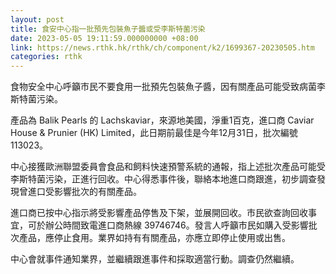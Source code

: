 ```yaml
---
layout: post
title: 食安中心指一批預先包裝魚子醬或受李斯特菌污染
date: 2023-05-05 19:11:59.000000000 +08:00
link: https://news.rthk.hk/rthk/ch/component/k2/1699367-20230505.htm
categories: rthk
---
```


食物安全中心呼籲市民不要食用一批預先包裝魚子醬，因有關產品可能受致病菌李斯特菌污染。

產品為 Balik Pearls 的 Lachskaviar，來源地美國，淨重1百克，進口商 Caviar House & Prunier (HK) Limited，此日期前最佳是今年12月31日，批次編號 113023。

中心接獲歐洲聯盟委員會食品和飼料快速預警系統的通報，指上述批次產品可能受李斯特菌污染，正進行回收。中心得悉事件後，聯絡本地進口商跟進，初步調查發現曾進口受影響批次的有關產品。

進口商已按中心指示將受影響產品停售及下架，並展開回收。市民欲查詢回收事宜，可於辦公時間致電進口商熱線 39746746。發言人呼籲市民如購入受影響批次產品，應停止食用。業界如持有有關產品，亦應立即停止使用或出售。

中心會就事件通知業界，並繼續跟進事件和採取適當行動。調查仍然繼續。
